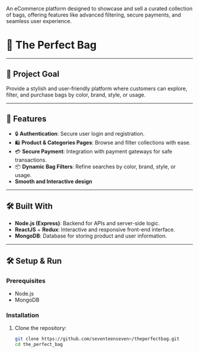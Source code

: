 An eCommerce platform designed to showcase and sell a curated collection of bags, offering features like advanced filtering, secure payments, and seamless user experience.

# 👜 The Perfect Bag
---

## 🎯 Project Goal  
Provide a stylish and user-friendly platform where customers can explore, filter, and purchase bags by color, brand, style, or usage.

---

## 🚀 Features  
- 🔒 **Authentication**: Secure user login and registration.  
- 🛍️ **Product & Categories Pages**: Browse and filter collections with ease.  
- 💳 **Secure Payment**: Integration with payment gateways for safe transactions.  
- 📦 **Dynamic Bag Filters**: Refine searches by color, brand, style, or usage.
- **Smooth and Interactive design** 

---

## 🛠️ Built With  
- **Node.js (Express)**: Backend for APIs and server-side logic.  
- **ReactJS** + **Redux**: Interactive and responsive front-end interface.  
- **MongoDB**: Database for storing product and user information.  

---

## 🛠️ Setup & Run  

### Prerequisites  
- Node.js  
- MongoDB  

### Installation  
1. Clone the repository:  
   ```bash
   git clone https://github.com/seventeenseven>/theperfectbag.git
   cd the_perfect_bag
